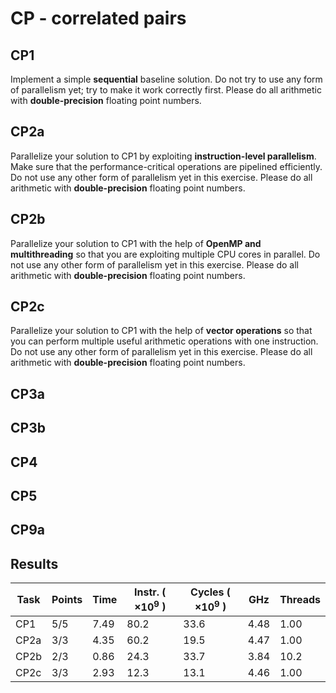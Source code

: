 # CP - correlated pairs
## CP1
Implement a simple **sequential** baseline solution. Do not try to use any form of parallelism yet;
try to make it work correctly first. Please do all arithmetic with **double-precision**
floating point numbers.

## CP2a
Parallelize your solution to CP1 by exploiting **instruction-level parallelism**.
Make sure that the performance-critical operations are pipelined efficiently.
Do not use any other form of parallelism yet in this exercise.
Please do all arithmetic with **double-precision** floating point numbers.

## CP2b
Parallelize your solution to CP1 with the help of **OpenMP and multithreading** so that you are
exploiting multiple CPU cores in parallel. Do not use any other form of parallelism yet in this
exercise. Please do all arithmetic with **double-precision** floating point numbers.

## CP2c
Parallelize your solution to CP1 with the help of **vector operations** so that you can perform
multiple useful arithmetic operations with one instruction. Do not use any other form of
parallelism yet in this exercise. Please do all arithmetic with **double-precision** floating
point numbers.

## CP3a
## CP3b
## CP4
## CP5
## CP9a

## Results

| Task | Points |     Time | Instr. ( $\times 10^9$ ) | Cycles ( $\times 10^9$ ) |  GHz | Threads |
|------|--------|----------|--------------------------|--------------------------|------|---------|
| CP1  |    5/5 |     7.49 |                     80.2 |                     33.6 | 4.48 |    1.00 |
| CP2a |    3/3 |     4.35 |                     60.2 |                     19.5 | 4.47 |    1.00 |
| CP2b |    2/3 |     0.86 |                     24.3 |                     33.7 | 3.84 |    10.2 |
| CP2c |    3/3 |     2.93 |                     12.3 |                     13.1 | 4.46 |    1.00 |

